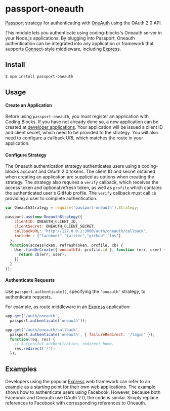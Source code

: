 # passport-oneauth

[Passport](http://passportjs.org/) strategy for authenticating with [OneAuth](https://codingblocks.com/)
using the OAuth 2.0 API.

This module lets you authenticate using coding-blocks's Oneauth server in your Node.js applications.
By plugging into Passport, Oneauth authentication can be integrated into any application or framework that supports
[Connect](http://www.senchalabs.org/connect/)-style middleware, including
[Express](http://expressjs.com/).

## Install

```bash
$ npm install passport-oneauth
```

## Usage

#### Create an Application

Before using `passport-oneauth`, you must register an application with Coding Blocks.
If you have not already done so, a new application can be created at
[developer applications](https://account.codingblocks.com/clients/add). Your application will be issued a client ID and client
secret, which need to be provided to the strategy.  You will also need to
configure a callback URL which matches the route in your application.

#### Configure Strategy

The Oneauth authentication strategy authenticates users using a coding-blocks account
and OAuth 2.0 tokens. The client ID and secret obtained when creating an
application are supplied as options when creating the strategy. The strategy
also requires a `verify` callback, which receives the access token and optional
refresh token, as well as `profile` which contains the authenticated user's
GitHub profile. The `verify` callback must call `cb` providing a user to
complete authentication.

```js
var OneauthStrategy = require('passport-oneauth').Strategy;

passport.use(new OneauthStrategy({
    clientID: ONEAUTH_CLIENT_ID,
    clientSecret: ONEAUTH_CLIENT_SECRET,
    callbackURL: "http://127.0.0.1:3000/auth/oneauth/callback",
    include : ["facebook","twitter","github","lms"]
  },
  function(accessToken, refreshToken, profile, cb) {
    User.findOrCreate({ oneauthId: profile.id }, function (err, user) {
      return cb(err, user);
    });
  }
));
```

#### Authenticate Requests

Use `passport.authenticate()`, specifying the `'oneauth'` strategy, to
authenticate requests.

For example, as route middleware in an [Express](http://expressjs.com/)
application:

```js
app.get('/auth/oneauth',
  passport.authenticate('oneauth'));

app.get('/auth/oneauth/callback',
  passport.authenticate('oneauth', { failureRedirect: '/login' }),
  function(req, res) {
    // Successful authentication, redirect home.
    res.redirect('/');
  });
```

## Examples

Developers using the popular [Express](http://expressjs.com/) web framework can
refer to an [example](https://github.com/passport/express-4.x-facebook-example)
as a starting point for their own web applications.  The example shows how to
authenticate users using Facebook. However, because both Facebook and Oneauth
use OAuth 2.0, the code is similar. Simply replace references to Facebook with
corresponding references to Oneauth.
